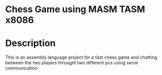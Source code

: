 # Chess Game using MASM TASM x8086

# Description
This is an assembly language project for a fast chess game and chatting between the two players throught two different pcs using serial communication 
